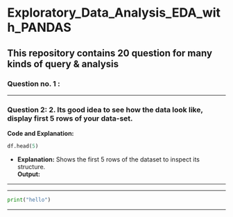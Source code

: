 # Exploratory_Data_Analysis_EDA_with_PANDAS
## This repository contains 20 question for many kinds of query & analysis
### Question no. 1 : 
---

### **Question 2: 2. Its good idea to see how the data look like, display first 5 rows of your data-set.**
**Code and Explanation:**
```python
df.head(5)
```
- **Explanation:** Shows the first 5 rows of the dataset to inspect its structure.  
**Output:**  

---
---
```python
print("hello")
```
---
